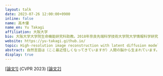 ```yaml
---
layout: talk
date: 2023-07-26 12:00:00+0900
inline: false
name: 高木優
name_en: Yu Takagi
affiliation: 大阪大学
bio: 大阪大学大学院生命機能研究科助教。2018年奈良先端科学技術大学院大学情報科学研究科博士課程修了（ATR連携講座、基幹講座：松本裕治研究室）。2018年から2020年までオックスフォード大学客員研究員 兼 東京大学医学部附属病院特任研究員。2020年から2021年までJSPS海外特別研究員（スタンフォード大学）兼 東京大学大学院人文社会研究科特任研究員。2021年から現職。システム神経科学と機械学習の融合研究に従事。
website: https://yu-takagi.github.io/
topic: High-resolution image reconstruction with latent diffusion models from human brain activity
abstract: 自然言語は（ここ最近怪しくなってきていますが）人間の脳から生まれています。私たちの研究室では、様々な知覚・認知体験下での脳活動予測モデル構築を通じて、脳を理解することを目指しています。それと同時に、脳を介して機械学習モデルを理解することも目指しています。今回のトークでは、ヒト脳活動とStable Diffusionを組み合わせることで、ヒト脳とStable Diffusionの理解に取り組んだ研究（Takagi and Nishimoto, CVPR 2023）や、研究室で現在取り組んでいるその他の研究についてお話しします。
display: true
---
```

[[論文1]](https://openaccess.thecvf.com/content/CVPR2023/html/Takagi_High-Resolution_Image_Reconstruction_With_Latent_Diffusion_Models_From_Human_Brain_CVPR_2023_paper.html) (CVPR 2023) [[論文2]](https://arxiv.org/abs/2307.11078)

